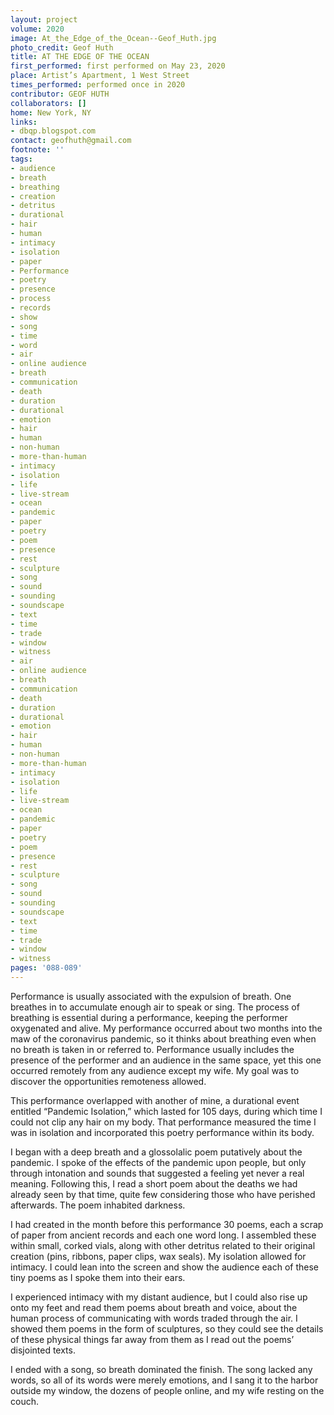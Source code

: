 ```yaml
---
layout: project
volume: 2020
image: At_the_Edge_of_the_Ocean--Geof_Huth.jpg
photo_credit: Geof Huth
title: AT THE EDGE OF THE OCEAN
first_performed: first performed on May 23, 2020
place: Artist’s Apartment, 1 West Street
times_performed: performed once in 2020
contributor: GEOF HUTH
collaborators: []
home: New York, NY
links:
- dbqp.blogspot.com
contact: geofhuth@gmail.com
footnote: ''
tags:
- audience
- breath
- breathing
- creation
- detritus
- durational
- hair
- human
- intimacy
- isolation
- paper
- Performance
- poetry
- presence
- process
- records
- show
- song
- time
- word
- air
- online audience
- breath
- communication
- death
- duration
- durational
- emotion
- hair
- human
- non-human
- more-than-human
- intimacy
- isolation
- life
- live-stream
- ocean
- pandemic
- paper
- poetry
- poem
- presence
- rest
- sculpture
- song
- sound
- sounding
- soundscape
- text
- time
- trade
- window
- witness
- air
- online audience
- breath
- communication
- death
- duration
- durational
- emotion
- hair
- human
- non-human
- more-than-human
- intimacy
- isolation
- life
- live-stream
- ocean
- pandemic
- paper
- poetry
- poem
- presence
- rest
- sculpture
- song
- sound
- sounding
- soundscape
- text
- time
- trade
- window
- witness
pages: '088-089'
---
```


Performance is usually associated with the expulsion of breath. One breathes in to accumulate enough air to speak or sing. The process of breathing is essential during a performance, keeping the performer oxygenated and alive. My performance occurred about two months into the maw of the coronavirus pandemic, so it thinks about breathing even when no breath is taken in or referred to. Performance usually includes the presence of the performer and an audience in the same space, yet this one occurred remotely from any audience except my wife. My goal was to discover the opportunities remoteness allowed. 

This performance overlapped with another of mine, a durational event entitled “Pandemic Isolation,” which lasted for 105 days, during which time I could not clip any hair on my body. That performance measured the time I was in isolation and incorporated this poetry performance within its body.

I began with a deep breath and a glossolalic poem putatively about the pandemic. I spoke of the effects of the pandemic upon people, but only through intonation and sounds that suggested a feeling yet never a real meaning. Following this, I read a short poem about the deaths we had already seen by that time, quite few considering those who have perished afterwards. The poem inhabited darkness.

I had created in the month before this performance 30 poems, each a scrap of paper from ancient records and each one word long. I assembled these within small, corked vials, along with other detritus related to their original creation (pins, ribbons, paper clips, wax seals). My isolation allowed for intimacy. I could lean into the screen and show the audience each of these tiny poems as I spoke them into their ears. 

I experienced intimacy with my distant audience, but I could also rise up onto my feet and read them poems about breath and voice, about the human process of communicating with words traded through the air. I showed them poems in the form of sculptures, so they could see the details of these physical things far away from them as I read out the poems’ disjointed texts.

I ended with a song, so breath dominated the finish. The song lacked any words, so all of its words were merely emotions, and I sang it to the harbor outside my window, the dozens of people online, and my wife resting on the couch.